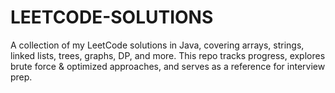 # LEETCODE-SOLUTIONS
A collection of my LeetCode solutions in Java, covering arrays, strings, linked lists, trees, graphs, DP, and more. This repo tracks progress, explores brute force &amp; optimized approaches, and serves as a reference for interview prep.
